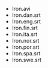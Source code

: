 * Iron.avi
* Iron.dan.srt
* Iron.eng.srt
* Iron.fin.srt
* Iron.ita.srt
* Iron.nor.srt
* Iron.por.srt
* Iron.spa.srt
* Iron.swe.srt
